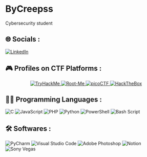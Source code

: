 # ByCreepss
Cybersecurity student

## 🌐 Socials :
[![LinkedIn](https://img.shields.io/badge/LinkedIn-%230077B5.svg?logo=linkedin&logoColor=white)](https://linkedin.com/in/bryan-rivoux/) 

## 🎮 Profiles on CTF Platforms :
<p align="center">
  <a href="https://tryhackme.com/p/bycreepss">
    <img src="https://img.shields.io/badge/TryHackMe-%235A7DAF.svg?style=for-the-badge&logo=tryhackme&logoColor=white" alt="TryHackMe" />
  </a>
  <a href="https://www.root-me.org/ByCreepss?lang=fr">
    <img src="https://img.shields.io/badge/Root--Me-%23d32f2f.svg?style=for-the-badge&logo=linux&logoColor=white" alt="Root-Me" />
  </a>
  <a href="https://play.picoctf.org/users/bycreepss">
    <img src="https://img.shields.io/badge/picoCTF-%230062a3.svg?style=for-the-badge&logo=target&logoColor=white" alt="picoCTF" />
  </a>
  <a href="https://app.hackthebox.com/users/2479417">
    <img src="https://img.shields.io/badge/HackTheBox-%2314E956.svg?style=for-the-badge&logo=hackthebox&logoColor=white" alt="HackTheBox" />
  </a>
</p>

## 👨‍💻 Programming Languages :
![C](https://img.shields.io/badge/c-%2300599C.svg?style=for-the-badge&logo=c&logoColor=white) ![JavaScript](https://img.shields.io/badge/javascript-%23323330.svg?style=for-the-badge&logo=javascript&logoColor=%23F7DF1E) ![PHP](https://img.shields.io/badge/php-%23777BB4.svg?style=for-the-badge&logo=php&logoColor=white) ![Python](https://img.shields.io/badge/python-3670A0?style=for-the-badge&logo=python&logoColor=ffdd54) ![PowerShell](https://img.shields.io/badge/PowerShell-%235391FE.svg?style=for-the-badge&logo=powershell&logoColor=white) ![Bash Script](https://img.shields.io/badge/bash_script-%23121011.svg?style=for-the-badge&logo=gnu-bash&logoColor=white) 

## 🛠️ Softwares :
![PyCharm](https://img.shields.io/badge/PyCharm-000000.svg?style=for-the-badge&logo=pycharm&logoColor=white) ![Visual Studio Code](https://img.shields.io/badge/Visual%20Studio%20Code-007ACC.svg?style=for-the-badge&logo=visual-studio-code&logoColor=white)
![Adobe Photoshop](https://img.shields.io/badge/adobe%20photoshop-%2331A8FF.svg?style=for-the-badge&logo=adobe%20photoshop&logoColor=white) ![Notion](https://img.shields.io/badge/Notion-%23000000.svg?style=for-the-badge&logo=notion&logoColor=white)![Sony Vegas](https://img.shields.io/badge/Sony%20Vegas%2014%2C%2015%2C%2017%20%26%2018-0078D7.svg?style=for-the-badge&logo=sony&logoColor=white)






